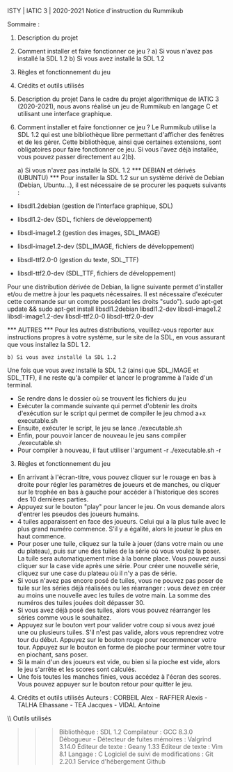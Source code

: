 ISTY | IATIC 3 | 2020-2021
Notice d'instruction du Rummikub

Sommaire :
1) Description du projet
2) Comment installer et faire fonctionner ce jeu ?
	a) Si vous n'avez pas installé la SDL 1.2
	b) Si vous avez installé la SDL 1.2
3) Règles et fonctionnement du jeu
4) Crédits et outils utilisés


1) Description du projet
Dans le cadre du projet algorithmique de IATIC 3 (2020-2021), nous avons réalisé un jeu de Rummikub en langage C et utilisant une interface graphique.


2) Comment installer et faire fonctionner ce jeu ?
Le Rummikub utilise la SDL 1.2 qui est une bibliothèque libre permettant d'afficher des fenêtres et de les gérer.
Cette bibliothèque, ainsi que certaines extensions, sont obligatoires pour faire fonctionner ce jeu. Si vous l'avez déjà installée, vous pouvez passer directement au 2)b).


	a) Si vous n'avez pas installé la SDL 1.2
*** DEBIAN et dérivés (UBUNTU) ***
Pour installer la SDL 1.2 sur un système dérivé de Debian (Debian, Ubuntu...), il est nécessaire de se procurer les paquets suivants :
- libsdl1.2debian (gestion de l'interface graphique, SDL)
- libsdl1.2-dev (SDL, fichiers de développement)
- libsdl-image1.2 (gestion des images, SDL_IMAGE)
- libsdl-image1.2-dev (SDL_IMAGE, fichiers de développement)

- libsdl-ttf2.0-0 (gestion du texte, SDL_TTF)
- libsdl-ttf2.0-dev (SDL_TTF, fichiers de développement)

Pour une distribution dérivée de Debian, la ligne suivante permet d'installer et/ou de mettre à jour les paquets nécessaires. Il est nécessaire d'exécuter cette commande sur un compte possédant les droits "sudo").
	sudo apt-get update && sudo apt-get install libsdl1.2debian libsdl1.2-dev libsdl-image1.2 libsdl-image1.2-dev libsdl-ttf2.0-0 libsdl-ttf2.0-dev

*** AUTRES ***
Pour les autres distributions, veuillez-vous reporter aux instructions propres à votre système, sur le site de la SDL, en vous assurant que vous installez la SDL 1.2.


	b) Si vous avez installé la SDL 1.2
Une fois que vous avez installé la SDL 1.2 (ainsi que SDL_IMAGE et SDL_TTF), il ne reste qu'à compiler et lancer le programme à l'aide d'un terminal.
- Se rendre dans le dossier où se trouvent les fichiers du jeu 
- Exécuter la commande suivante qui permet d'obtenir les droits d'exécution sur le script qui permet de compiler le jeu
	chmod a+x executable.sh
- Ensuite, exécuter le script, le jeu se lance
	./executable.sh
- Enfin, pour pouvoir lancer de nouveau le jeu sans compiler
	./executable.sh
- Pour compiler à nouveau, il faut utiliser l'argument -r
	./executable.sh -r


3) Règles et fonctionnement du jeu
- En arrivant à l'écran-titre, vous pouvez cliquer sur le rouage en bas à droite pour régler les paramètres de joueurs et de manches, ou cliquer sur le trophée en bas à gauche pour accéder à l'historique des scores des 10 dernières parties.
- Appuyez sur le bouton "play" pour lancer le jeu. On vous demande alors d'entrer les pseudos des joueurs humains.
- 4 tuiles apparaissent en face des joueurs. Celui qui a la plus tuile avec le plus grand numéro commence. S'il y a égalité, alors le joueur le plus en haut commence.
- Pour poser une tuile, cliquez sur la tuile à jouer (dans votre main ou une du plateau), puis sur une des tuiles de la série où vous voulez la poser. La tuile sera automatiquement mise à la bonne place. Vous pouvez aussi cliquer sur la case vide après une série. Pour créer une nouvelle série, cliquez sur une case du plateau où il n'y a pas de série.
- Si vous n'avez pas encore posé de tuiles, vous ne pouvez pas poser de tuile sur les séries déjà réalisées ou les réarranger : vous devez en créer au moins une nouvelle avec les tuiles de votre main. La somme des numéros des tuiles jouées doit dépasser 30.
- Si vous avez déjà posé des tuiles, alors vous pouvez réarranger les séries comme vous le souhaitez.
- Appuyez sur le bouton vert pour valider votre coup si vous avez joué une ou plusieurs tuiles. S'il n'est pas valide, alors vous reprendrez votre tour du début. Appuyez sur le bouton rouge pour recommencer votre tour. Appuyez sur le bouton en forme de pioche pour terminer votre tour en piochant, sans poser.
- Si la main d'un des joueurs est vide, ou bien si la pioche est vide, alors le jeu s'arrête et les scores sont calculés. 
- Une fois toutes les manches finies, vous accédez à l'écran des scores. Vous pouvez appuyer sur le bouton retour pour quitter le jeu.


4) Crédits et outils utilisés
Auteurs : CORBEIL Alex - RAFFIER Alexis - TALHA Elhassane - TEA Jacques - VIDAL Antoine

\\\ Outils utilisés
>>> Bibliothèque : SDL 1.2
>>> Compilateur : GCC 8.3.0
>>> Débogueur - Détecteur de fuites mémoires : Valgrind 3.14.0
>>> Éditeur de texte : Geany 1.33
>>> Éditeur de texte : Vim 8.1
>>> Langage : C
>>> Logiciel de suivi de modifications : Git 2.20.1
>>> Service d'hébergement Github
